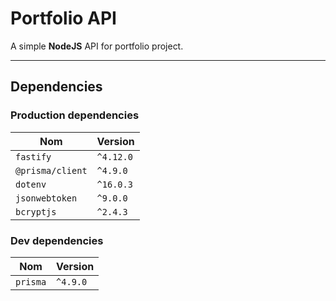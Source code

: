 # Portfolio API
A simple **NodeJS** API for portfolio project.

---

## Dependencies

### Production dependencies

| Nom              | Version   |
|------------------|-----------|
| `fastify`        | `^4.12.0` |
| `@prisma/client` | `^4.9.0`  |
| `dotenv`         | `^16.0.3` |
| `jsonwebtoken`   | `^9.0.0`  |
| `bcryptjs`       | `^2.4.3`  |

### Dev dependencies
| Nom      | Version  |
|----------|----------|
| `prisma` | `^4.9.0` |